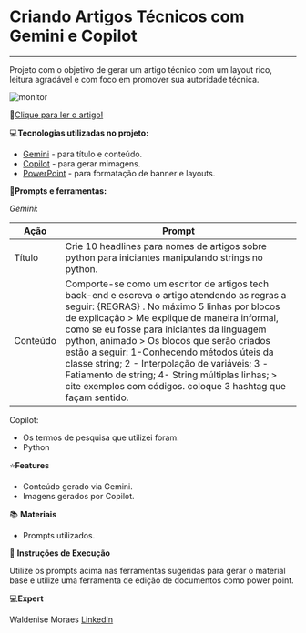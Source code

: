 # Criando Artigos Técnicos com Gemini e Copilot
***

Projeto com o objetivo de gerar um artigo técnico com um layout rico, leitura agradável e com foco em promover sua autoridade técnica.

![monitor](https://github.com/WaldeniseMoraes/Criando-Artigos-T-cnicos-com-Gemini-e-Copilot/assets/161647255/8a494551-aff3-4666-8bca-bf3156124dde)


📖[Clique para ler o artigo!](https://web.dio.me/articles/aprenda-a-manipular-strings-com-facilidade-em-python?back=%2Farticles&page=1&order=oldest)

💻**Tecnologias utilizadas no projeto:**
* [Gemini](https://gemini.google.com/app?hl=pt-BR) - para título e conteúdo.
* [Copilot](https://copilot.microsoft.com/) - para gerar mimagens.
* [PowerPoint](https://www.office.com/) - para formatação de banner e layouts.

🧠**Prompts e ferramentas:**

*Gemini*:

|Ação|Prompt|
|---|---|
Título| Crie 10 headlines para nomes de artigos sobre python para iniciantes manipulando strings no python.
Conteúdo| Comporte-se como um escritor de artigos tech back-end e escreva o artigo atendendo as regras a seguir: {REGRAS} . No máximo 5 linhas por blocos  de explicação > Me explique de maneira informal, como se eu fosse para iniciantes da linguagem python, animado > Os blocos que serão criados estão a seguir: 1-Conhecendo métodos úteis da classe string; 2 - Interpolação de variáveis; 3 -Fatiamento de string;  4- String múltiplas linhas; > cite exemplos com códigos. coloque 3 hashtag que façam sentido.

Copilot:

* Os termos de pesquisa que utilizei foram:
* Python

⭐**Features**

* Conteúdo gerado via Gemini.
* Imagens gerados por Copilot.

📚 **Materiais**

* Prompts utilizados.

🧰 **Instruções de Execução**

Utilize os prompts acima nas ferramentas sugeridas para gerar o material base e utilize uma ferramenta de edição de documentos como power point.

💻**Expert**

Waldenise Moraes
[LinkedIn](https://www.linkedin.com/in/waldenise-moraes/)




